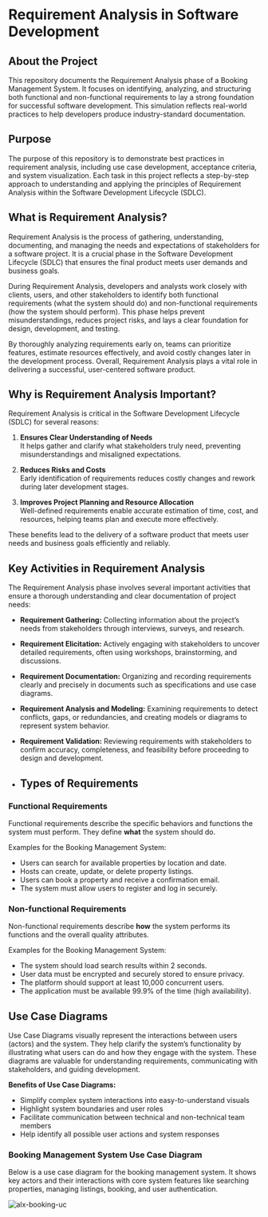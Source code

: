 # Requirement Analysis in Software Development

## About the Project
This repository documents the Requirement Analysis phase of a Booking Management System. It focuses on identifying, analyzing, and structuring both functional and non-functional requirements to lay a strong foundation for successful software development. This simulation reflects real-world practices to help developers produce industry-standard documentation.

## Purpose
The purpose of this repository is to demonstrate best practices in requirement analysis, including use case development, acceptance criteria, and system visualization. Each task in this project reflects a step-by-step approach to understanding and applying the principles of Requirement Analysis within the Software Development Lifecycle (SDLC).

## What is Requirement Analysis?

Requirement Analysis is the process of gathering, understanding, documenting, and managing the needs and expectations of stakeholders for a software project. It is a crucial phase in the Software Development Lifecycle (SDLC) that ensures the final product meets user demands and business goals.

During Requirement Analysis, developers and analysts work closely with clients, users, and other stakeholders to identify both functional requirements (what the system should do) and non-functional requirements (how the system should perform). This phase helps prevent misunderstandings, reduces project risks, and lays a clear foundation for design, development, and testing.

By thoroughly analyzing requirements early on, teams can prioritize features, estimate resources effectively, and avoid costly changes later in the development process. Overall, Requirement Analysis plays a vital role in delivering a successful, user-centered software product.

## Why is Requirement Analysis Important?

Requirement Analysis is critical in the Software Development Lifecycle (SDLC) for several reasons:

1. **Ensures Clear Understanding of Needs**  
   It helps gather and clarify what stakeholders truly need, preventing misunderstandings and misaligned expectations.

2. **Reduces Risks and Costs**  
   Early identification of requirements reduces costly changes and rework during later development stages.

3. **Improves Project Planning and Resource Allocation**  
   Well-defined requirements enable accurate estimation of time, cost, and resources, helping teams plan and execute more effectively.

These benefits lead to the delivery of a software product that meets user needs and business goals efficiently and reliably.

## Key Activities in Requirement Analysis

The Requirement Analysis phase involves several important activities that ensure a thorough understanding and clear documentation of project needs:

- **Requirement Gathering:** Collecting information about the project’s needs from stakeholders through interviews, surveys, and research.

- **Requirement Elicitation:** Actively engaging with stakeholders to uncover detailed requirements, often using workshops, brainstorming, and discussions.

- **Requirement Documentation:** Organizing and recording requirements clearly and precisely in documents such as specifications and use case diagrams.

- **Requirement Analysis and Modeling:** Examining requirements to detect conflicts, gaps, or redundancies, and creating models or diagrams to represent system behavior.

- **Requirement Validation:** Reviewing requirements with stakeholders to confirm accuracy, completeness, and feasibility before proceeding to design and development.

- ## Types of Requirements

### Functional Requirements

Functional requirements describe the specific behaviors and functions the system must perform. They define **what** the system should do.

Examples for the Booking Management System:  
- Users can search for available properties by location and date.  
- Hosts can create, update, or delete property listings.  
- Users can book a property and receive a confirmation email.  
- The system must allow users to register and log in securely.

### Non-functional Requirements

Non-functional requirements describe **how** the system performs its functions and the overall quality attributes.

Examples for the Booking Management System:  
- The system should load search results within 2 seconds.  
- User data must be encrypted and securely stored to ensure privacy.  
- The platform should support at least 10,000 concurrent users.  
- The application must be available 99.9% of the time (high availability).

## Use Case Diagrams

Use Case Diagrams visually represent the interactions between users (actors) and the system. They help clarify the system’s functionality by illustrating what users can do and how they engage with the system. These diagrams are valuable for understanding requirements, communicating with stakeholders, and guiding development.

**Benefits of Use Case Diagrams:**  
- Simplify complex system interactions into easy-to-understand visuals  
- Highlight system boundaries and user roles  
- Facilitate communication between technical and non-technical team members  
- Help identify all possible user actions and system responses

### Booking Management System Use Case Diagram

Below is a use case diagram for the booking management system. It shows key actors and their interactions with core system features like searching properties, managing listings, booking, and user authentication.

![alx-booking-uc](https://github.com/user-attachments/assets/b8678e55-e769-447d-aaf5-926a82ed34a6)


